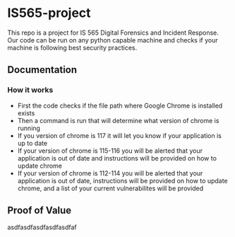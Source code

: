 # IS565-project
This repo is a project for IS 565 Digital Forensics and Incident Response. Our code can be run on any python capable machine and checks if your machine is following best security practices.

## Documentation

### How it works
* First the code checks if the file path where Google Chrome is installed exists
* Then a command is run that will determine what version of chrome is running
* If you version of chrome is 117 it will let you know if your application is up to date
* If your version of chrome is 115-116 you will be alerted that your application is out of date and instructions will be provided on how to update chrome
* If your version of chrome is 112-114 you will be alerted that your application is out of date, instructions will be provided on how to update chrome, and a list of your current vulnerabilites will be provided

## Proof of Value

asdfasdfasdfasdfasdfaf